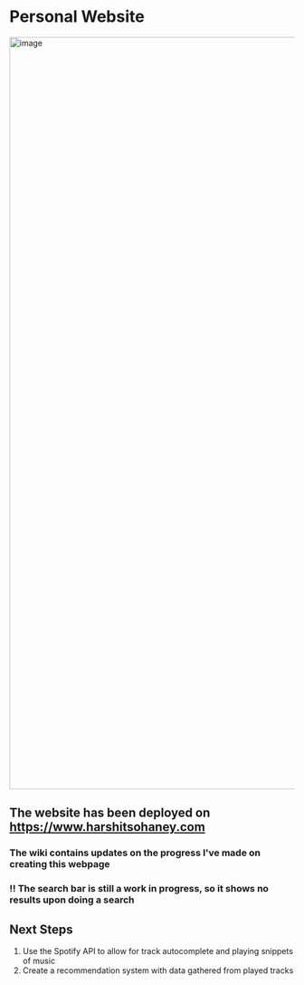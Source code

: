 # Personal Website

<img width="1327" alt="image" src="https://github.com/HarshitSohaney/Personal-Website/assets/73911621/2df3898d-4769-4542-84d4-4bd84a6daf4a">

## The website has been deployed on https://www.harshitsohaney.com
### The wiki contains updates on the progress I've made on creating this webpage
### !! The search bar is still a work in progress, so it shows no results upon doing a search

## Next Steps
  1. Use the Spotify API to allow for track autocomplete and playing snippets of music
  2. Create a recommendation system with data gathered from played tracks
